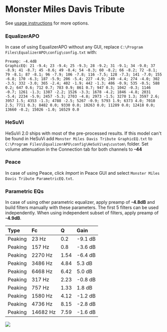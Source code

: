 # Monster Miles Davis Tribute
See [usage instructions](https://github.com/jaakkopasanen/AutoEq#usage) for more options.

### EqualizerAPO
In case of using EqualizerAPO without any GUI, replace `C:\Program Files\EqualizerAPO\config\config.txt`
with:
```
Preamp: -4.4dB
GraphicEQ: 21 -9.4; 23 -9.4; 25 -9.3; 28 -9.2; 31 -9.1; 34 -9.0; 37 -8.9; 41 -8.7; 45 -8.6; 49 -8.4; 54 -8.3; 60 -8.2; 66 -8.2; 72 -8.1; 79 -8.1; 87 -8.1; 96 -7.9; 106 -7.8; 116 -7.5; 128 -7.3; 141 -7.0; 155 -6.8; 170 -6.3; 187 -5.9; 206 -5.4; 227 -4.9; 249 -4.4; 274 -4.0; 302 -3.5; 332 -3.0; 365 -2.4; 402 -1.9; 442 -1.3; 486 -0.9; 535 -0.5; 588 0.2; 647 0.6; 712 0.7; 783 0.9; 861 0.7; 947 0.3; 1042 -0.3; 1146 -0.7; 1261 -1.3; 1387 -2.2; 1526 -3.3; 1678 -4.2; 1846 -4.8; 2031 -5.4; 2234 -5.9; 2457 -5.3; 2703 -4.8; 2973 -1.5; 3270 1.3; 3597 2.6; 3957 1.5; 4353 -1.3; 4788 -2.5; 5267 -0.9; 5793 1.9; 6373 4.0; 7010 2.5; 7711 0.3; 8482 0.0; 9330 0.0; 10263 0.0; 11289 0.0; 12418 0.0; 13660 -0.2; 15026 -1.0; 16529 0.0
```

### HeSuVi
HeSuVi 2.0 ships with most of the pre-processed results. If this model can't be found in HeSuVi add
`Monster Miles Davis Tribute GraphicEQ.txt` to `C:\Program Files\EqualizerAPO\config\HeSuVi\eq\custom\` folder.
Set volume attenuation in the Connection tab for both channels to **-44**

### Peace
In case of using Peace, click *Import* in Peace GUI and select `Monster Miles Davis Tribute ParametricEQ.txt`.

### Parametric EQs
In case of using other parametric equalizer, apply preamp of **-4.8dB** and build filters manually
with these parameters. The first 5 filters can be used independently.
When using independent subset of filters, apply preamp of **-4.9dB**.

| Type    | Fc       |    Q | Gain    |
|:--------|:---------|:-----|:--------|
| Peaking | 23 Hz    | 0.2  | -9.1 dB |
| Peaking | 157 Hz   | 0.8  | -3.6 dB |
| Peaking | 2270 Hz  | 1.54 | -6.4 dB |
| Peaking | 3486 Hz  | 4.84 | 5.3 dB  |
| Peaking | 6468 Hz  | 6.42 | 5.0 dB  |
| Peaking | 317 Hz   | 2.23 | -0.8 dB |
| Peaking | 757 Hz   | 1.33 | 1.8 dB  |
| Peaking | 1580 Hz  | 4.12 | -1.2 dB |
| Peaking | 4736 Hz  | 8.15 | -2.8 dB |
| Peaking | 14682 Hz | 7.59 | -1.6 dB |

![](https://raw.githubusercontent.com/jaakkopasanen/AutoEq/master/results/innerfidelity/sbaf-serious/Monster%20Miles%20Davis%20Tribute/Monster%20Miles%20Davis%20Tribute.png)